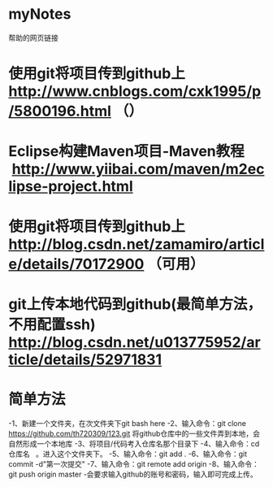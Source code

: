 # myNotes
帮助的网页链接
# 使用git将项目传到github上   http://www.cnblogs.com/cxk1995/p/5800196.html            （）
# Eclipse构建Maven项目-Maven教程    http://www.yiibai.com/maven/m2eclipse-project.html
# 使用git将项目传到github上   http://blog.csdn.net/zamamiro/article/details/70172900  （可用）
# git上传本地代码到github(最简单方法，不用配置ssh)   http://blog.csdn.net/u013775952/article/details/52971831
# 简单方法
-1、新建一个文件夹，在次文件夹下git bash here
-2、输入命令：git clone https://github.com/th720309/123.git 将github仓库中的一些文件弄到本地，会自然形成一个本地库
-3、将项目/代码考入仓库名那个目录下
-4、输入命令：cd 仓库名   。进入这个文件夹下。
-5、输入命令：git add .
-6、输入命令：git commit -d"第一次提交"
-7、输入命令：git remote add origin
-8、输入命令：git push origin master
-会要求输入github的账号和密码，输入即可完成上传。
